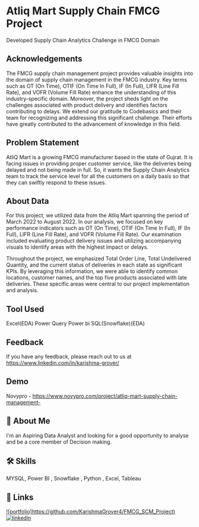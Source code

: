 # Atliq Mart Supply Chain FMCG Project

Developed Supply Chain Analytics Challenge in FMCG Domain

## Acknowledgements

The FMCG supply chain management project provides valuable insights into the domain of supply chain management in the FMCG industry. Key terms such as OT (On Time), OTIF (On Time In Full), IF (In Full), LIFR (Line Fill Rate), and VOFR (Volume Fill Rate) enhance the understanding of this industry-specific domain. Moreover, the project sheds light on the challenges associated with product delivery and identifies factors contributing to delays. We extend our gratitude to Codebasics and their team for recognizing and addressing this significant challenge. Their efforts have greatly contributed to the advancement of knowledge in this field.
## Problem Statement

AtliQ Mart is a growing FMCG manufacturer based in the state of Gujrat. It is facing issues in providing proper customer service, like the deliveries being delayed and not being made in full. So, it wants the Supply Chain Analytics team to track the service level for all the customers on a daily basis so that they can swiftly respond to these issues. 
## About Data

For this project, we utilized data from the Atliq Mart spanning the period of March 2022 to August 2022. In our analysis, we focused on key performance indicators such as OT (On Time), OTIF (On Time In Full), IF (In Full), LIFR (Line Fill Rate), and VOFR (Volume Fill Rate). Our examination included evaluating product delivery issues and utilizing accompanying visuals to identify areas with the highest impact or delays.

Throughout the project, we emphasized Total Order Line, Total Undelivered Quantity, and the current status of deliveries in each state as significant KPIs. By leveraging this information, we were able to identify common locations, customer names, and the top five products associated with late deliveries. These specific areas were central to our project implementation and analysis.
## Tool Used

 Excel(EDA)
 Power Query
 Power bi
 SQL(Snowflake)(EDA)
## Feedback

If you have any feedback, please reach out to us at https://www.linkedin.com/in/karishma-grover/

## Demo

Novypro - https://www.novypro.com/project/atliq-mart-supply-chain-management-

## 🚀 About Me

I'm an Aspiring Data Analyst and looking for a good opportunity to analyse and be a core member of Decision making.

## 🛠 Skills

MYSQL, Power BI , Snowflake , Python , Excel, Tableau

## 🔗 Links
[![portfolio]https://github.com/KarishmaGrover4/FMCG_SCM_Project)](https://github.com/KarishmaGrover4/)
[![linkedin](https://th.bing.com/th/id/R.d86a02cea4314ad84a6f8562d888daba?rik=7boInzS2mqO%2b%2bQ&riu=http%3a%2f%2fwww.newdesignfile.com%2fpostpic%2f2016%2f05%2flinkedin-logo-icon_398944.png&ehk=1ZK%2f%2b1Td3SF2PBvK6I32niBwp4512xV0%2bdDl1POzRcA%3d&risl=&pid=ImgRaw&r=0)](https://linkedin.com/in/karishma-grover)


